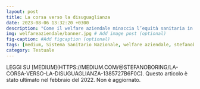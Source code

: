 ```yaml
---
layout: post
title: La corsa verso la disuguaglianza
date: 2023-08-06 13:32:20 +0300
description: "Come il welfare aziendale minaccia l’equità sanitaria in Italia"
img: welfareaziendale/banner.jpg # Add image post (optional)
fig-caption: #Add figcaption (optional)
tags: [medium, Sistema Sanitario Nazionale, welfare aziendale, stefanoboring]
category: Testuale
---
```


<span style="text-transform: uppercase">
Leggi su [Medium](https://medium.com/@stefanoboring/la-corsa-verso-la-disuguaglianza-1385727b6f0c).
</span>
Questo articolo è stato ultimato nel febbraio del 2022. Non è aggiornato.
